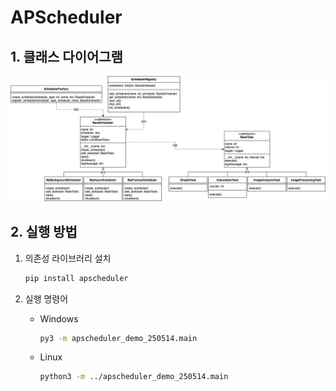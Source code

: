 # APScheduler

## 1. 클래스 다이어그램
![APScheduler 실습 데모 클래스 다이어그램](assets/클래스_다이어그램.png)

## 2. 실행 방법
1. 의존성 라이브러리 설치
    ```bash
    pip install apscheduler
    ```
   
2. 실행 명령어
    - Windows
       ```bash
       py3 -m apscheduler_demo_250514.main
       ```
    - Linux
       ```bash
      python3 -m ../apscheduler_demo_250514.main
      ```